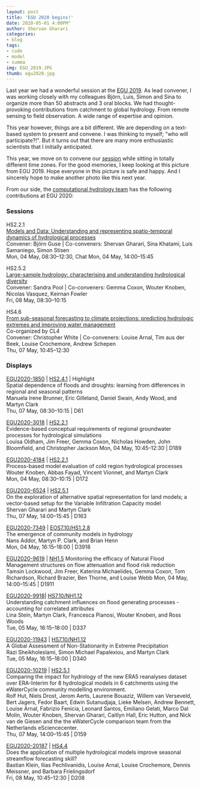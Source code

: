 ```yaml
---
layout: post
title: 'EGU 2020 begins!'
date: 2020-05-01 4:00PM"
author: Shervan Gharari
categories:
- blog
tags:
- code
- model
- summa
img: EGU_2019.JPG
thumb: egu2020.jpg
--- 
```


Last year we had a wonderful session at the [EGU 2019](https://meetingorganizer.copernicus.org/EGU2019/session/30338). As lead convener, I was working closely with my colleagues Björn, Luis, Simon and Sina to organize more than 50 abstracts and 3 oral blocks. We had thought-provoking contributions from catchment to global hydrology. From remote sensing to field observation. A wide range of expertise and opinion.

This year however, things are a bit different. We are depending on a text-based system to present and convene. I was thinking to myself; "who will participate?!". But it turns out that there are many more enthusiastic scientists that I initially anticipated.

This year, we move on to convene our [session](https://meetingorganizer.copernicus.org/EGU2020/session/35498) while sitting in totally different time zones. For the good memories, I keep looking at this picture from EGU 2019. Hope everyone in this picture is safe and happy. And I sincerely hope to make another photo like this next year.

From our side, the [computational hydrology team](https://uofs-comphyd.github.io/team/) has the following contributions at EGU 2020:

### Sessions
 
HS2.2.1  
[Models and Data: Understanding and representing spatio-temporal dynamics of hydrological processes](https://meetingorganizer.copernicus.org/EGU2020/session/35498)  
Convener: Björn Guse | Co-conveners: Shervan Gharari, Sina Khatami, Luis Samaniego, Simon Stisen  
Mon, 04 May, 08:30–12:30, Chat Mon, 04 May, 14:00–15:45


HS2.5.2  
[Large-sample hydrology: characterising and understanding hydrological diversity](https://meetingorganizer.copernicus.org/EGU2020/session/35535)  
Convener: Sandra Pool |  Co-conveners: Gemma Coxon, Wouter Knoben, Nicolas Vasquez, Keirnan Fowler  
Fri, 08 May, 08:30–10:15


HS4.6  
[From sub-seasonal forecasting to climate projections: predicting hydrologic extremes and improving water management](https://meetingorganizer.copernicus.org/EGU2020/session/35479)  
Co-organized by CL4  
Convener: Christopher White | Co-conveners: Louise Arnal, Tim aus der Beek, Louise Crochemore, Andrew Schepen  
Thu, 07 May, 10:45–12:30

### Displays

[EGU2020-1850](https://meetingorganizer.copernicus.org/EGU2020/EGU2020-1850.html) | [HS2.4.1](https://meetingorganizer.copernicus.org/EGU2020/session/35538) | Highlight  
Spatial dependence of floods and droughts: learning from differences in regional and seasonal patterns  
Manuela Irene Brunner, Eric Gilleland, Daniel Swain, Andy Wood, and Martyn Clark  
Thu, 07 May, 08:30–10:15 | D61

[EGU2020-3018](https://meetingorganizer.copernicus.org/EGU2020/EGU2020-3018.html) | [HS2.2.1](https://meetingorganizer.copernicus.org/EGU2020/session/35498)  
Evidence-based conceptual requirements of regional groundwater processes for hydrological simulations  
Louisa Oldham, Jim Freer, Gemma Coxon, Nicholas Howden, John Bloomfield, and Christopher Jackson
Mon, 04 May, 10:45–12:30 | D189

[EGU2020-4184](https://meetingorganizer.copernicus.org/EGU2020/EGU2020-4184.html) | [HS2.2.1](https://meetingorganizer.copernicus.org/EGU2020/session/35498)  
Process-based model evaluation of cold region hydrological processes  
Wouter Knoben, Abbas Fayad, Vincent Vionnet, and Martyn Clark  
Mon, 04 May, 08:30–10:15 | D172

[EGU2020-6524](https://meetingorganizer.copernicus.org/EGU2020/EGU2020-6524.html) | [HS2.5.1](https://meetingorganizer.copernicus.org/EGU2020/session/35534)  
On the exploration of alternative spatial representation for land models; a vector-based setup for the Variable Infiltration Capacity model  
Shervan Gharari and Martyn Clark  
Thu, 07 May, 14:00–15:45 | D163

[EGU2020-7349](https://meetingorganizer.copernicus.org/EGU2020/EGU2020-7349.html) | [EOS7.10/HS1.2.8](https://meetingorganizer.copernicus.org/EGU2020/session/34757)  
The emergence of community models in hydrology  
Nans Addor, Martyn P. Clark, and Brian Henn  
Mon, 04 May, 16:15–18:00 | D3918

[EGU2020-9619](https://meetingorganizer.copernicus.org/EGU2020/EGU2020-9619.html) | [NH1.5](https://meetingorganizer.copernicus.org/EGU2020/session/34902) 
Monitoring the efficacy of Natural Flood Management structures on flow attenuation and flood risk reduction  
Tamsin Lockwood, Jim Freer, Katerina Michaelides, Gemma Coxon, Tom Richardson, Richard Brazier, Ben Thorne, and Louise Webb
Mon, 04 May, 14:00–15:45 | D1911

[EGU2020-9918](https://meetingorganizer.copernicus.org/EGU2020/EGU2020-9918.html)| [HS7.10/NH1.12](https://meetingorganizer.copernicus.org/EGU2020/session/35560)  
Understanding catchment influences on flood generating processes - accounting for correlated attributes  
Lina Stein, Martyn Clark, Francesca Pianosi, Wouter Knoben, and Ross Woods  
Tue, 05 May, 16:15–18:00 | D337

[EGU2020-11943](https://meetingorganizer.copernicus.org/EGU2020/EGU2020-11943.html) | [HS7.10/NH1.12](https://meetingorganizer.copernicus.org/EGU2020/session/35560)  
A Global Assessment of Non-Stationarity in Extreme Precipitation  
Razi Sheikholeslami, Simon Michael Papalexiou, and Martyn Clark  
Tue, 05 May, 16:15–18:00 | D340

[EGU2020-10219](https://meetingorganizer.copernicus.org/EGU2020/EGU2020-10219.html) | [HS2.5.1](https://meetingorganizer.copernicus.org/EGU2020/session/35534)  
Comparing the impact for hydrology of the new ERA5 reanalyses dataset over ERA-Interim for 8 hydrological models in 6 catchments using the eWaterCycle community modelling environment.  
 Rolf Hut, Niels Drost, Jerom Aerts, Laurene Bouaziz, Willem van Verseveld, Bert Jagers, Fedor Baart, Edwin Sutanudjaja, Lieke Melsen, Andrew Bennett, Louise Arnal, Fabrizio Fenicia, Leonard Santos, Emiliano Gelati, Marco Dal Molin, Wouter Knoben, Shervan Gharari, Caitlyn Hall, Eric Hutton, and Nick van de Giesen and the the eWaterCycle comparison team from the Netherlands eSciencecenter.  
 Thu, 07 May, 14:00–15:45 | D159

[EGU2020-20187](https://meetingorganizer.copernicus.org/EGU2020/EGU2020-20187.html) | [HS4.4](https://meetingorganizer.copernicus.org/EGU2020/session/35476)  
Does the application of multiple hydrological models improve seasonal streamflow forecasting skill?  
Bastian Klein, Ilias Pechlivanidis, Louise Arnal, Louise Crochemore, Dennis Meissner, and Barbara Frielingsdorf  
Fri, 08 May, 10:45–12:30 | D208

